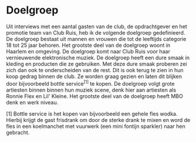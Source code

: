 # Doelgroep

Uit interviews met een aantal gasten van de club, de opdrachtgever en het promotie team van Club Ruis, heb ik de volgende doelgroep gedefinieerd. De doelgroep bestaat uit mannen en vrouwen die tot de leeftijds categorie 18 tot 25 jaar behoren. Het grootste deel van de doelgroep woont in Haarlem en omgeving. De doelgroep komt naar Club Ruis voor haar vernieuwende elektronische muziek. De doelgroep heeft een dure smaak in kleding en producten die ze gebruiken. Met deze dure smaak proberen zei zich dan ook te onderscheiden van de rest. Dit is ook terug te zien in hun koop gedrag binnen de club. Ze worden graag gezien en laten dit blijken door bijvoorbeeld bottle service<sup>[1]</sup> te kopen. De doelgroep volgt grote artiesten binnen binnen hun muziek scene, denk hier aan artiesten als Ronnie Flex en Lil' Kleine. Het grootste deel van de doelgroep heeft MBO denk en werk niveau.


[1] Bottle service is het kopen van bijvoorbeeld een gehele fles wodka. Hierbij krijgt de gast frisdrank om door de sterke drank te mixen en word de fles in een koelmanchet met vuurwerk (een mini fontijn sparkler) naar hen gebracht.
